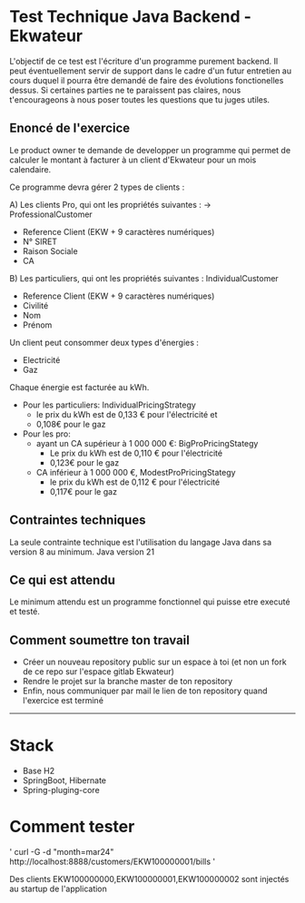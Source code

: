 # Test Technique Java Backend - Ekwateur

L'objectif de ce test est l'écriture d'un programme purement backend. Il peut éventuellement servir de support dans le
cadre
d'un futur entretien au cours duquel il pourra être demandé de faire des évolutions fonctionelles dessus. Si certaines
parties
ne te paraissent pas claires, nous t'encourageons à nous poser toutes les questions que tu juges utiles.

## Enoncé de l'exercice

Le product owner te demande de developper un programme qui permet de calculer le montant à facturer à un client
d'Ekwateur pour
un mois calendaire.

Ce programme devra gérer 2 types de clients :

A) Les clients Pro, qui ont les propriétés suivantes : -> ProfessionalCustomer

* Reference Client (EKW + 9 caractères numériques)
* N° SIRET
* Raison Sociale
* CA

B) Les particuliers, qui ont les propriétés suivantes : IndividualCustomer

* Reference Client (EKW + 9 caractères numériques)
* Civilité
* Nom
* Prénom

Un client peut consommer deux types d'énergies :

- Electricité
- Gaz

Chaque énergie est facturée au kWh.

* Pour les particuliers: IndividualPricingStrategy
    * le prix du kWh est de 0,133 € pour l'électricité et
    * 0,108€ pour le gaz
* Pour les pro:
    * ayant un CA supérieur à 1 000 000 €: BigProPricingStategy
        * Le prix du kWh est de 0,110 € pour l'électricité
        * 0,123€ pour le gaz
    * CA inférieur à 1 000 000 €, ModestProPricingStategy
        * le prix du kWh est de 0,112 € pour l'électricité
        * 0,117€ pour le gaz

## Contraintes techniques

La seule contrainte technique est l'utilisation du langage Java dans sa version 8 au minimum.
Java version 21

## Ce qui est attendu

Le minimum attendu est un programme fonctionnel qui puisse etre executé et testé.

## Comment soumettre ton travail

- Créer un nouveau repository public sur un espace à toi (et non un fork de ce repo sur l'espace gitlab Ekwateur)
- Rendre le projet sur la branche master de ton repository
- Enfin, nous communiquer par mail le lien de ton repository quand l'exercice est terminé

----------

# Stack

- Base H2
- SpringBoot, Hibernate
- Spring-pluging-core

# Comment tester

' curl -G -d "month=mar24" http://localhost:8888/customers/EKW100000001/bills '

Des clients EKW100000000,EKW100000001,EKW100000002 sont injectés au startup de l'application  

